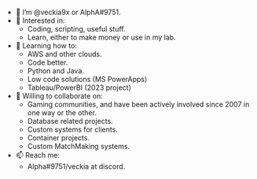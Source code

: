 - 👋 I’m @veckia9x or AlphA#9751.
- 👀 Interested in:
  - Coding, scripting, useful stuff.
  - Learn, either to make money or use in my lab.
- 🌱 Learning how to:  
  - AWS and other clouds.
  - Code better.
  - Python and Java.
  - Low code solutions (MS PowerApps)
  - Tableau/PowerBI (2023 project) 
- 💞️ Willing to collaborate on:
   -  Gaming communities, and have been actively involved since 2007 in one way or the other.
   -  Database related projects.
   -  Custom systems for clients.
   -  Container projects.
   -  Custom MatchMaking systems.
- 📫 Reach me:
  - Alpha#9751/veckia at discord.

<!---
veckia9x/veckia9x is a ✨ special ✨ repository because its `README.md` (this file) appears on your GitHub profile.
You can click the Preview link to take a look at your changes.
--->
